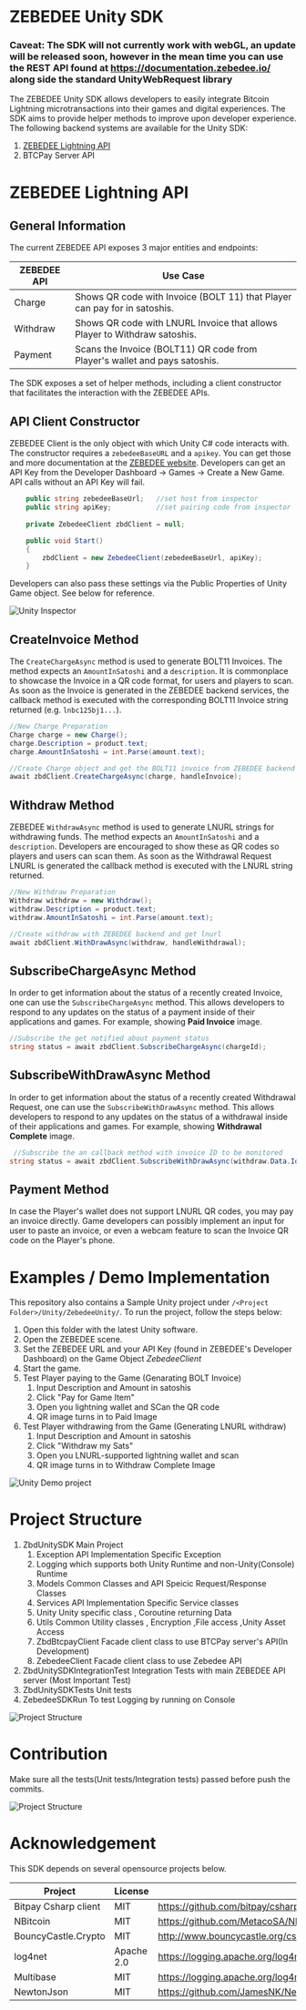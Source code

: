 # ZEBEDEE Unity SDK

### Caveat: The SDK will not currently work with webGL, an update will be released soon, however in the mean time you can use the REST API found at https://documentation.zebedee.io/ along side the standard UnityWebRequest library 

The ZEBEDEE Unity SDK allows developers to easily integrate Bitcoin Lightning microtransactions into their games and digital experiences. The SDK aims to provide helper methods to improve upon developer experience. The following backend systems are available for the Unity SDK:

1. [ZEBEDEE Lightning API](https://zebedee.io)
2. BTCPay Server API

# ZEBEDEE Lightning API

## General Information

The current ZEBEDEE API exposes 3 major entities and endpoints:

| ZEBEDEE API     |    Use Case   |
|----------|---------------------------|
| Charge   | Shows QR code with Invoice (BOLT 11) that Player can pay for in satoshis. |
| Withdraw | Shows QR code with LNURL Invoice that allows Player to Withdraw satoshis. |
| Payment  | Scans the Invoice (BOLT11) QR code from Player's wallet and pays satoshis. |

The SDK exposes a set of helper methods, including a client constructor that facilitates the interaction with the ZEBEDEE APIs.

## API Client Constructor

ZEBEDEE Client is the only object with which Unity C# code interacts with. The constructor requires a `zebedeeBaseURL` and a `apikey`. You can get those and more documentation at the [ZEBEDEE website](http://zebedee.io). Developers can get an API Key from the Developer Dashboard -> Games -> Create a New Game. API calls without an API Key will fail.

```csharp
    public string zebedeeBaseUrl;   //set host from inspector
    public string apiKey;           //set pairing code from inspector
    
    private ZebedeeClient zbdClient = null;

    public void Start()
    {
        zbdClient = new ZebedeeClient(zebedeeBaseUrl, apiKey);
    }
```
Developers can also pass these settings via the Public Properties of Unity Game object. See below for reference.

![Unity Inspector](README_img/zbdSDK_contructor.png)

## CreateInvoice Method

The `CreateChargeAsync` method is used to generate BOLT11 Invoices. The method expects an `AmountInSatoshi` and a `description`. It is commonplace to showcase the Invoice in a QR code format, for users and players to scan.
As soon as the Invoice is generated in the ZEBEDEE backend services, the callback method is executed with the corresponding BOLT11 Invoice string returned (e.g. `lnbc125bj1...`).

```csharp
//New Charge Preparation
Charge charge = new Charge();
charge.Description = product.text;
charge.AmountInSatoshi = int.Parse(amount.text);

//Create Charge object and get the BOLT11 invoice from ZEBEDEE backend
await zbdClient.CreateChargeAsync(charge, handleInvoice);
```

## Withdraw Method

ZEBEDEE `WithdrawAsync` method is used to generate LNURL strings for withdrawing funds. The method expects an `AmountInSatoshi` and a `description`. Developers are encouraged to show these as QR codes so players and users can scan them.
As soon as the Withdrawal Request LNURL is generated the callback method is executed with the LNURL string returned.

```csharp
//New Withdraw Preparation
Withdraw withdraw = new Withdraw();
withdraw.Description = product.text;
withdraw.AmountInSatoshi = int.Parse(amount.text);

//Create withdraw with ZEBEDEE backend and get lnurl
await zbdClient.WithDrawAsync(withdraw, handleWithdrawal);
```

## SubscribeChargeAsync Method
In order to get information about the status of a recently created Invoice, one can use the `SubscribeChargeAsync` method. This allows developers to respond to any updates on the status of a payment inside of their applications and games.
For example, showing **Paid Invoice** image.
```csharp
//Subscribe the get notified about payment status
string status = await zbdClient.SubscribeChargeAsync(chargeId);
```

## SubscribeWithDrawAsync Method
In order to get information about the status of a recently created Withdrawal Request, one can use the `SubscribeWithDrawAsync` method. This allows developers to respond to any updates on the status of a withdrawal inside of their applications and games.
For example, showing **Withdrawal Complete** image.
```csharp
 //Subscribe the an callback method with invoice ID to be monitored
string status = await zbdClient.SubscribeWithDrawAsync(withdraw.Data.Id);
```

## Payment Method
In case the Player's wallet does not support LNURL QR codes, you may pay an invoice directly. Game developers can possibly implement an input for user to paste an invoice, or even a webcam feature to scan the Invoice QR code on the Player's phone.

# Examples / Demo Implementation
This repository also contains a Sample Unity project under `/<Project Folder>/Unity/ZebedeeUnity/`. To run the project, follow the steps below:

1. Open this folder with the latest Unity software.
2. Open the ZEBEDEE scene.
3. Set the ZEBEDEE URL and your API Key (found in ZEBEDEE's Developer Dashboard) on the Game Object *ZebedeeClient*
4. Start the game.
5. Test Player paying to the Game (Genarating BOLT Invoice)
   1. Input Description and Amount in satoshis
   2. Click "Pay for Game Item"
   3. Open you lightning wallet and SCan the QR code
   4. QR image turns in to Paid Image
6. Test Player withdrawing from the Game (Generating LNURL withdraw)
   1. Input Description and Amount in satoshis
   2. Click "Withdraw my Sats"
   3. Open you LNURL-supported lightning wallet and scan
   4. QR image turns in to Withdraw Complete Image

![Unity Demo project](README_img/zbdSDK_unity.png)


# Project Structure
1. ZbdUnitySDK Main Project
   1. Exception  API Implementation Specific Exception
   2. Logging which supports both Unity Runtime and non-Unity(Console) Runtime
   3. Models Common Classes and API Speicic Request/Response Classes
   4. Services  API Implementation Specific Service classes
   5. Unity Unity specific class , Coroutine returning Data
   6. Utils  Common Utility classes , Encryption ,File access ,Unity Asset Access
   7. ZbdBtcpayClient  Facade client class to use BTCPay server's API(In Development)
   8. ZebedeeClient  Facade client class to use Zebedee API
2. ZbdUnitySDKIntegrationTest  Integration Tests with main ZEBEDEE API server (Most Important Test)
3. ZbdUnitySDKTests Unit tests
4. ZebedeeSDKRun    To test Logging by running on Console
   
![Project Structure](README_img/Project_Structure.png)


# Contribution
Make sure all the tests(Unit tests/Integration tests) passed before push the commits.

![Project Structure](README_img/ZebedeeSDKTests.png)

# Acknowledgement
This SDK depends on several opensource projects below.

| Project     |  License   |  URL   |
|----------|----------------|-----------|
| Bitpay Csharp client| MIT | https://github.com/bitpay/csharp-bitpay-client#license|
| NBitcoin            | MIT | https://github.com/MetacoSA/NBitcoin/blob/master/LICENSE |
| BouncyCastle.Crypto | MIT | http://www.bouncycastle.org/csharp/licence.html|
| log4net             | Apache 2.0 |https://logging.apache.org/log4net/license.html|
| Multibase           | MIT | https://logging.apache.org/log4net/license.html|
| NewtonJson          | MIT | https://github.com/JamesNK/Newtonsoft.Json/blob/master/LICENSE.md|


